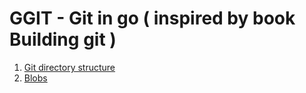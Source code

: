 # GGIT - Git in go ( inspired by book Building git )

1. [Git directory structure](docs/structure)
2. [Blobs](docs/blobs)


